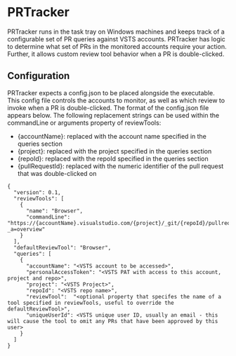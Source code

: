 # PRTracker

PRTracker runs in the task tray on Windows machines and keeps track of a configurable set of PR queries against VSTS accounts. PRTracker has logic to determine what set of PRs in the monitored accounts require your action. Further, it allows custom review tool behavior when a PR is double-clicked. 

## Configuration

PRTracker expects a config.json to be placed alongside the executable. This config file controls the accounts to monitor, as well as which review to invoke when a PR is double-clicked. The format of the config.json file appears below. The following replacement strings can be used within the commandLine or arguments property of reviewTools:

* {accountName}: replaced with the account name specified in the queries section
* {project}: replaced with the project specified in the queries section
* {repoId}: replaced with the repoId specified in the queries section
* {pullRequestId}: replaced with the numeric identifier of the pull request that was double-clicked on

```
{
  "version": 0.1,
  "reviewTools": [
    {
      "name": "Browser",
      "commandLine": "https://{accountName}.visualstudio.com/{project}/_git/{repoId}/pullrequest/{pullRequestId}?_a=overview"
    }
  ],
  "defaultReviewTool": "Browser",
  "queries": [
    {
      "accountName": "<VSTS account to be accessed>",
      "personalAccessToken": "<VSTS PAT with access to this account, project and repo>",
      "project": "<VSTS Project>",
      "repoId": "<VSTS repo name>",
      "reviewTool":  "<optional property that specifes the name of a tool specified in reviewTools, useful to override the defaultReviewTool>",
      "uniqueUserId": <VSTS unique user ID, usually an email - this will cause the tool to omit any PRs that have been approved by this user>
    }
  ]
}
```